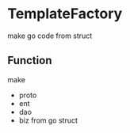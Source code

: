 # TemplateFactory

make go code from struct

## Function

make

- proto
- ent
- dao
- biz
  from go struct
